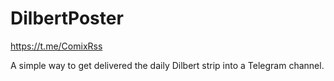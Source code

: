 # DilbertPoster
https://t.me/ComixRss

A simple way to get delivered the daily Dilbert strip into a Telegram channel.

